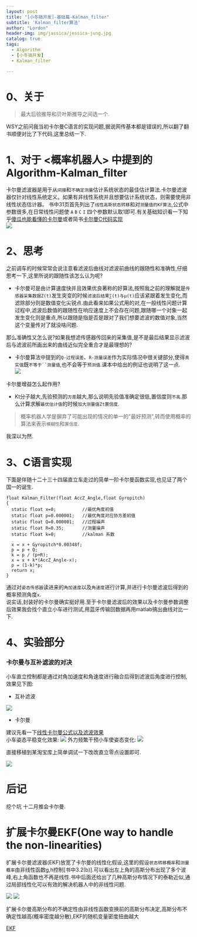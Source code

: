 ```yaml
---
layout: post
title: "[小冬搞开发]-基础篇-Kalman_filter"
subtitle: 'Kalman_filter算法'
author: "Lordon"
header-img: img/jassica/jessica-jung.jpg
catalog: true
tags:
  - Algorithm
  - [小冬搞开发]
  - Kalman_filter

---
```

# 0、关于
> 最大后验推导和贝叶斯推导之间选一个.

WSY之前问我当初卡尔曼C语言的实现问题,据说网传基本都是错误的,所以翻了翻书顺便对比了下代码,这里总结一下.

# 1、对于 <概率机器人> 中提到的 Algorithm-Kalman_filter
卡尔曼滤波器是用于从`间接`和`不确定测量`估计系统状态的最佳估计算法.卡尔曼滤波器仅针对线性系统定义。如果有非线性系统并且想要估计系统状态，则需要使用非线性状态估计器。
书中31页首先列出了`线性高斯状态转移`和对`测量值的KF算法`,公式中参数很多,在日常线性问题使 `A` `B` `C` `I` 四个参数默认取1即可.有关基础知识看一下知乎[傻瓜也能看懂的卡尔曼](https://zhuanlan.zhihu.com/p/64539108)或者简书[卡尔曼C代码实现](https://www.jianshu.com/p/e9f3c8eba689)<br>
<img src="/img/191122image/1-1.png" >

# 2、思考
之前调车的时候常常会说注意看滤波后曲线对滤波前曲线的跟随性和准确性,仔细思考一下,这里所说的跟随性该怎么认为呢?<br>
- 卡尔曼可是由计算速度快并且效果优良著称的好算法,按照我之前的理解就是`传感器采集数据Z(t)`发生突变的时候`滤波后结果∑(t)与μ(t)`应该紧跟着发生变化,而滤除部分则是数值变化尖锐点.由此看来如果公式用的对,在一般线性问题计算过程中,滤波后数值的跟随性在响应速度上不会存在问题,跟随哪一个对象一起发生变化则是重点,所以跟随是指是否是跟对了我们想要滤波的数值对象,当然这个变量传对了就没啥问题.<br>

那么准确性又怎么说?如果我想滤传感器传回来的采集值,是不是最后结果显示滤波后与滤波前所画出来的曲线近似完全重合才是最理想的?<br>
<!-- 就像下面这样(我只是看这个效果太好了,没别的意思)<br><img src="/img/191122image/2-1lvbo.jpg" > -->
- 卡尔曼算法中提到的`Q-过程误差`、`R-测量误差`作为实际情况中很关键部分,使得`真实值`既`不等于``测量值`,也不会等于`预测值`.课本中给出的例证也说明了这一点.<br>
<img src="/img/191122image/2-2kalman_example.jpg" ><br>

卡尔曼增益怎么起作用?
- Kt分子越大,先验预测的`方差`越大,那么说明先验值准确定很低,置信度则`不高`.那么计算求解`最优估计值`的时候`加大测量值Zt置信度`.

> 概率机器人学是摒弃了可能出现的情况的单一的"最好预测",转而使用概率的算法来表示`模糊性`和`置信度`.    <br>
      
我深以为然.<br>

# 3、C语言实现
下面是伴随十二十三十四届直立车走过的简单一阶卡尔曼函数实现,也见证了两个国一的诞生.
```
float Kalman_Filter(float AccZ_Angle,float Gyropitch)
{
  static float x=0;          //最优角度初值
  static float p=0.000001;   //最优角度对应协方差初值
  static float Q=0.000001;   //过程噪声
  static float R=0.35;       //测量噪声
  static float k=0;          //kalman 系数
  
  x = x + Gyropitch*0.00348f;
  p = p + Q;
  k = p / (p+R);
  x = x + k*(AccZ_Angle-x);
  p = (1-k)*p;
  return x;
}
```
通过对`姿态传感器`读进来的`角加速度`以及`角速度`进行计算,并进行卡尔曼滤波后得到的概率预测角度`x`.<br>
说实话,封装好的卡尔曼确实挺好用.至于卡尔曼滤波后的效果以及卡尔曼参数调整后效果我会找个直立小车进行测试,用蓝牙传输回数据再用matlab搞出曲线对比一下.

# 4、实验部分
### 卡尔曼与互补滤波的对决
小车直立控制都是通过对角加速度和角速度进行融合后得到滤波后角度进行控制,效果见下图:

- 互补滤波

<img src="/img/191122image/hubulvbo.jpg" >

- 卡尔曼<br>

建议先看一下[线性卡尔曼公式以及滤波效果](https://simondlevy.academic.wlu.edu/kalman-tutorial/the-extended-kalman-filter-an-interactive-tutorial-for-non-experts-part-9/)
<br>小车姿态平稳变化效果:
<img src="/img/191122image/step_1-copy.jpg" >
外力频繁干预小车使姿态变化:
<img src="/img/191122image/step2-copy.jpg" >

直接移植到某淘宝库上简单调试一下改改直立零点设置即可.

<img src="/img/191122image/3-gif.gif" >

# 后记 
挖个坑 十二月推会卡尔曼.



# 扩展卡尔曼EKF(One way to handle the non-linearities)
扩展卡尔曼滤波器(EKF)放宽了卡尔曼的线性化假设,这里的假设`状态转移概率`和`测量概率`由非线性函数g,h控制[书中3.2(b)].可以看出左上角的高斯分布出现了多个波峰,右上角函数也不再是线性.书中后面还给出了几种高斯分布情况下的泰勒近似,通过局部线性化可以有效的解决机器人中的非线性问题.

<img src="/img/191122image/ekf.png" >

<img src="/img/191122image/EKF.jpeg" >

扩展卡尔曼高斯分布的不确定性由非线性函数变换前的高斯分布决定,高斯分布不确定性越高(概率密度越分散),EKF的随机变量密度扭曲越大

[EKF](https://baijiahao.baidu.com/s?id=1618886253180427801&wfr=spider&for=pc)

